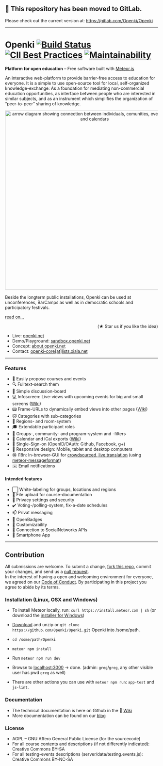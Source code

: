 ## :dash: This repository has been moved to GitLab.
Please check out the current version at: https://gitlab.com/Openki/Openki

----

Openki [![Build Status](https://travis-ci.org/Openki/Openki.svg?branch=master)](https://travis-ci.org/Openki/Openki) [![CII Best Practices](https://bestpractices.coreinfrastructure.org/projects/250/badge)](https://bestpractices.coreinfrastructure.org/projects/250) [![Maintainability](https://api.codeclimate.com/v1/badges/49da9e86d8722b2162b8/maintainability)](https://codeclimate.com/github/Openki/Openki/maintainability)
====

**Platform for open education** – Free software built with [Meteor.js](http://meteor.com)

An interactive web-platform to provide barrier-free access to education for everyone.
It is a simple to use open-source tool for local, self-organized knowledge-exchange:
As a foundation for mediating non-commercial education opportunities,
as interface between people who are interested in similar subjects,
and as an instrument which simplifies the organization of “peer-to-peer” sharing of knowledge.

<div align="center"><img src="https://cloud.githubusercontent.com/assets/9354955/8768227/87a178c6-2e78-11e5-8ba8-a35c834ecda3.png" width="590" alt="arrow diagram showing connection between individuals, comunities, event-locations and calendars"></div>
<br>
Beside the longterm public installations, Openki can be used at unconferences, BarCamps as well as in democratic schools and participatory festivals.

[  read on...](http://about.openki.net "our blog")
<div align="right"> (★ Star us if you like the idea)</div>

- Live: [openki.net](https://openki.net)
- Demo/Playground: [sandbox.openki.net](http://sandbox.openki.net/?region=Englistan "running here")
- Concept: [about.openki.net](http://about.openki.net "our blog")
- Contact: [openki-core[at]lists.xiala.net](mailto:openki-core[_at_]lists.xiala.net "write us")

----

### Features
- :pencil: Easily propose courses and events
- :mag: Fulltext-search them
- :speech_balloon: Simple discussion-board
- :computer: Infoscreen: Live-views with upcoming events for big and small screens ([Wiki](https://github.com/Openki/Openki/wiki/InfoScreens))
- :pager: Frame-URLs to dynamically embed views into other pages ([Wiki](https://github.com/Openki/Openki/wiki/Frames))
- :cat: Categories with sub-categories
- :door: Regions- and room-system
- :mortar_board: Extendable participant roles
- :white_flower: Groups-, community- and program-system and -filters
- :date: Calendar and iCal exports ([Wiki](https://github.com/Openki/Openki/wiki/calendar-export))
- :key: Single-Sign-on (OpenID/OAuth: Github, Facebook, g+)
- :iphone: Responsive design: Mobile, tablet and desktop computers
- :ideograph_advantage: I18n: In-browser-GUI for [crowdsourced, live translation](https://openki.net/translate) (using [meteor-messageformat](https://github.com/gadicc/meteor-messageformat/))
- :envelope: Email notifications

#### Intended features
- :white_large_square: White-labeling for groups, locations and regions
- :open_file_folder: File upload for course-documentation
- :closed_lock_with_key: Privacy settings and security
- :heavy_check_mark: Voting-/polling-system, fix-a-date schedules
- :mailbox: Privat messaging
- :name_badge: OpenBadges
- :ghost: Customizability
- :8ball: Connection to SocialNetworks APIs
- :iphone: Smartphone App

----

## Contribution
All submissions are welcome. To submit a change, [fork this repo](https://github.com/Openki/Openki/fork), commit your changes, and send us a [pull request](https://github.com/Openki/Openki/compare).<br />
In the interest of having a open and welcoming environment for everyone, we agreed on our [Code of Conduct](https://github.com/Openki/Openki/wiki/Code-of-Conduct). By participating in this project you agree to abide by its terms.

### Installation (Linux, OSX and Windows)
- To install Meteor locally, run: `curl https://install.meteor.com | sh`  (or download the [installer for Windows](https://install.meteor.com/windows))
- [Download](https://github.com/Openki/Openki/archive/master.zip) and unzip or `git clone https://github.com/Openki/Openki.git` Openki into /some/path.
- `cd /some/path/Openki`
- `meteor npm install`
- Run `meteor npm run dev`
- Browse to [localhost:3000](http://localhost:3000/) -> done. (admin: `greg`/`greg`, any other visible user has pwd `greg` as well)

- There are other actions you can use with `meteor npm run`: `app-test` and `js-lint`.

### Documentation
- The technical documentation is here on Github in the :book: [Wiki](https://github.com/Openki/Openki/wiki)
- More documentation can be found on our [blog](http://about.openki.net/?page_id=1043)

### License
- AGPL – GNU Affero General Public License (for the sourcecode)
- For all course contents and descriptions (if not differently indicated): Creative Commons BY-SA
- For all testing-events descriptions (server/data/testing.events.js): Creative Commons BY-NC-SA
